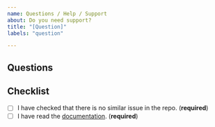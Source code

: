 ```yaml
---
name: Questions / Help / Support
about: Do you need support?
title: "[Question]"
labels: "question"

---
```


## Questions



## Checklist

- [ ] I have checked that there is no similar issue in the repo. (**required**)
- [ ] I have read the [documentation](https://omnisafe.readthedocs.io). (**required**)
